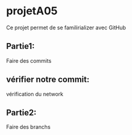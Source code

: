 # projetA05
Ce projet permet de se familirializer avec GitHub
## Partie1:
Faire des commits

## vérifier notre commit:
vérification du network

## Partie2: 
Faire des branchs

